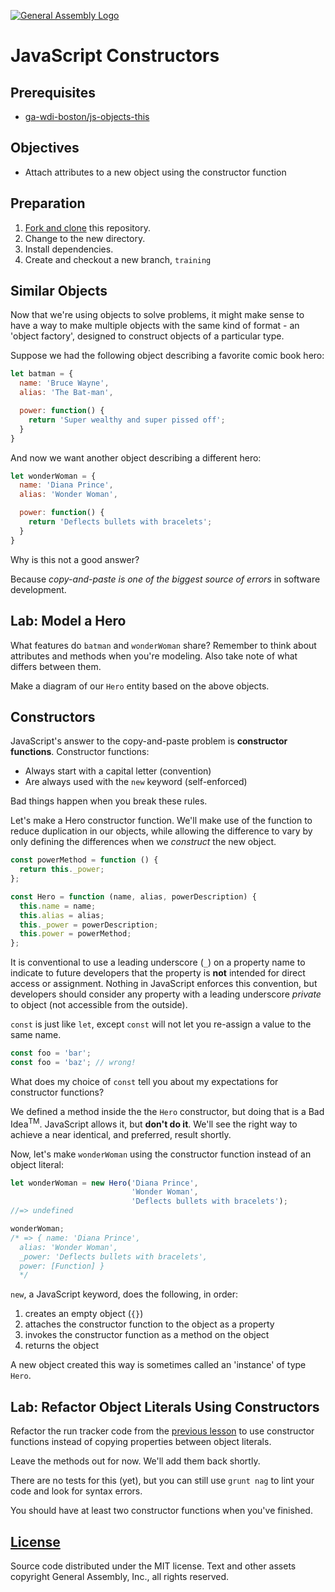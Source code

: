 [![General Assembly Logo](https://camo.githubusercontent.com/1a91b05b8f4d44b5bbfb83abac2b0996d8e26c92/687474703a2f2f692e696d6775722e636f6d2f6b6538555354712e706e67)](https://generalassemb.ly/education/web-development-immersive)

# JavaScript Constructors

## Prerequisites

-   [ga-wdi-boston/js-objects-this](https://github.com/ga-wdi-boston/js-objects-this)

## Objectives

-   Attach attributes to a new object using the constructor function

## Preparation

1.  [Fork and clone](https://github.com/ga-wdi-boston/meta/wiki/ForkAndClone)
    this repository.
1.  Change to the new directory.
1.  Install dependencies.
1.  Create and checkout a new branch, `training`

## Similar Objects

Now that we're using objects to solve problems, it might make sense to have a
way to make multiple objects with the same kind of format - an 'object factory',
designed to construct objects of a particular type.

Suppose we had the following object describing a favorite comic book hero:

```js
let batman = {
  name: 'Bruce Wayne',
  alias: 'The Bat-man',

  power: function() {
    return 'Super wealthy and super pissed off';
  }
}
```

And now we want another object describing a different hero:

```js
let wonderWoman = {
  name: 'Diana Prince',
  alias: 'Wonder Woman',

  power: function() {
    return 'Deflects bullets with bracelets';
  }
}
```

Why is this not a good answer?

Because *copy-and-paste is one of the biggest source of errors* in software
 development.

## Lab: Model a Hero

What features do `batman` and `wonderWoman` share?  Remember to think about
attributes and methods when you're modeling.  Also take note of what differs
between them.

Make a diagram of our `Hero` entity based on the above objects.

## Constructors

JavaScript's answer to the copy-and-paste problem is **constructor functions**.
Constructor functions:

-   Always start with a capital letter (convention)
-   Are always used with the `new` keyword (self-enforced)

Bad things happen when you break these rules.

Let's make a Hero constructor function. We'll make use of the function to
reduce duplication in our objects, while allowing the difference to vary by
only defining the differences when we *construct* the new object.

```js
const powerMethod = function () {
  return this._power;
};

const Hero = function (name, alias, powerDescription) {
  this.name = name;
  this.alias = alias;
  this._power = powerDescription;
  this.power = powerMethod;
};
```

It is conventional to use a leading underscore (`_`) on a property name to
indicate to future developers that the property is **not** intended for direct
access or assignment. Nothing in JavaScript enforces this convention, but
developers should consider any property with a leading underscore *private* to
object (not accessible from the outside).

`const` is just like `let`, except `const` will not let you re-assign a value
to the same name.

```js
const foo = 'bar';
const foo = 'baz'; // wrong!
```

What does my choice of `const` tell you about my expectations for constructor
functions?

We defined a method inside the the `Hero` constructor, but doing that is a Bad
 Idea<sup>TM</sup>.  JavaScript allows it, but **don't do it**.
We'll see the right way to achieve a near identical, and preferred, result
 shortly.

Now, let's make `wonderWoman` using the constructor function instead of an
 object literal:

```js
let wonderWoman = new Hero('Diana Prince',
                           'Wonder Woman',
                           'Deflects bullets with bracelets');
//=> undefined

wonderWoman;
/* => { name: 'Diana Prince',
  alias: 'Wonder Woman',
  _power: 'Deflects bullets with bracelets',
  power: [Function] }
  */
```

`new`, a JavaScript keyword, does the following, in order:

1.  creates an empty object (`{}`)
1.  attaches the constructor function to the object as a property
1.  invokes the constructor function as a method on the object
1.  returns the object

A new object created this way is sometimes called an 'instance' of type `Hero`.

## Lab: Refactor Object Literals Using Constructors

Refactor the run tracker code from the [previous
 lesson](https://github.com/ga-wdi-boston/js-objects-this) to use constructor
functions instead of copying properties between object literals.

Leave the methods out for now. We'll add them back shortly.

There are no tests for this (yet), but you can still use `grunt nag` to lint
your code and look for syntax errors.

You should have at least two constructor functions when you've finished.

## [License](LICENSE)

Source code distributed under the MIT license. Text and other assets copyright
General Assembly, Inc., all rights reserved.
